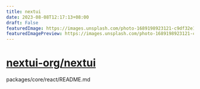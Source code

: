 ```yaml
---
title: nextui
date: 2023-08-08T12:17:13+08:00
draft: False
featuredImage: https://images.unsplash.com/photo-1689198923121-c9df32e192eb?ixid=M3w0NjAwMjJ8MHwxfHJhbmRvbXx8fHx8fHx8fDE2OTE0NjgwODJ8&ixlib=rb-4.0.3
featuredImagePreview: https://images.unsplash.com/photo-1689198923121-c9df32e192eb?ixid=M3w0NjAwMjJ8MHwxfHJhbmRvbXx8fHx8fHx8fDE2OTE0NjgwODJ8&ixlib=rb-4.0.3
---
```


# [nextui-org/nextui](https://github.com/nextui-org/nextui)

packages/core/react/README.md